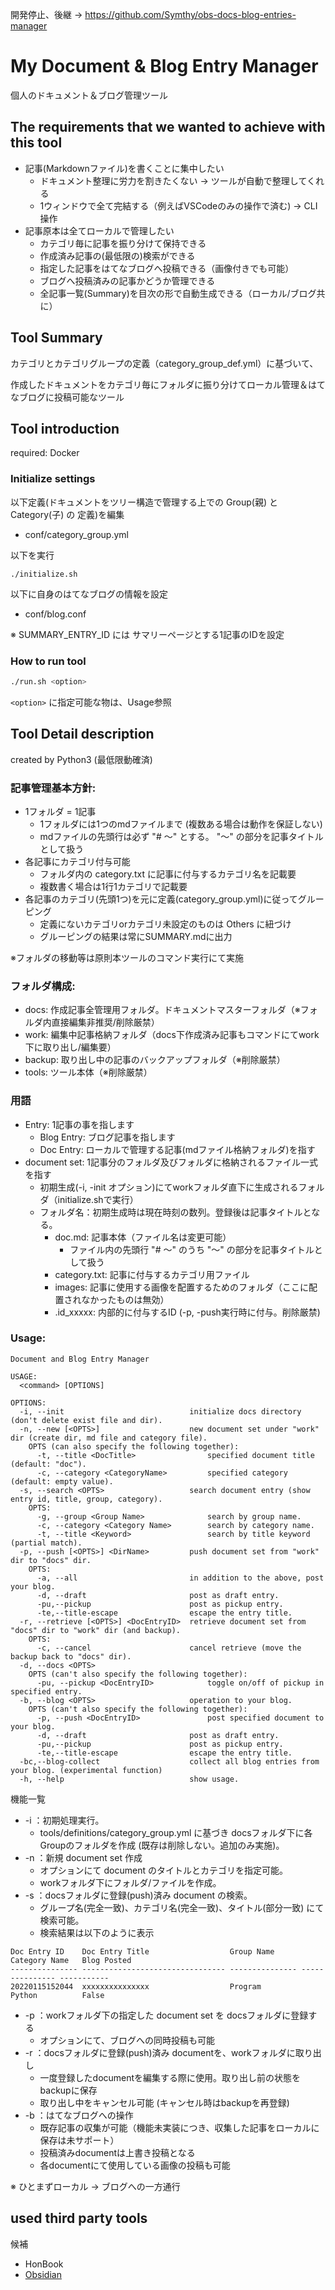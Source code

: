 開発停止、後継 → https://github.com/Symthy/obs-docs-blog-entries-manager

# My Document & Blog Entry Manager

個人のドキュメント＆ブログ管理ツール

## The requirements that we wanted to achieve with this tool

- 記事(Markdownファイル)を書くことに集中したい
    - ドキュメント整理に労力を割きたくない -> ツールが自動で整理してくれる
    - 1ウィンドウで全て完結する（例えばVSCodeのみの操作で済む) -> CLI操作
- 記事原本は全てローカルで管理したい
    - カテゴリ毎に記事を振り分けて保持できる
    - 作成済み記事の(最低限の)検索ができる
    - 指定した記事をはてなブログへ投稿できる（画像付きでも可能）
    - ブログへ投稿済みの記事かどうか管理できる
    - 全記事一覧(Summary)を目次の形で自動生成できる（ローカル/ブログ共に）

## Tool Summary

カテゴリとカテゴリグループの定義（category_group_def.yml）に基づいて、

作成したドキュメントをカテゴリ毎にフォルダに振り分けてローカル管理＆はてなブログに投稿可能なツール

## Tool introduction

required: Docker

### Initialize settings

以下定義(ドキュメントをツリー構造で管理する上での Group(親) と Category(子) の 定義)を編集

- conf/category_group.yml

以下を実行

```shell
./initialize.sh
```

以下に自身のはてなブログの情報を設定

- conf/blog.conf

※ SUMMARY_ENTRY_ID には サマリーページとする1記事のIDを設定

### How to run tool

```sh
./run.sh <option>
```

`<option>` に指定可能な物は、Usage参照

## Tool Detail description

created by Python3 (最低限動確済)

### 記事管理基本方針:

- 1フォルダ = 1記事
    - 1フォルダには1つのmdファイルまで (複数ある場合は動作を保証しない)
    - mdファイルの先頭行は必ず "# ～" とする。 "～" の部分を記事タイトルとして扱う
- 各記事にカテゴリ付与可能
    - フォルダ内の category.txt に記事に付与するカテゴリ名を記載要
    - 複数書く場合は1行1カテゴリで記載要
- 各記事のカテゴリ(先頭1つ)を元に定義(category_group.yml)に従ってグルーピング
    - 定義にないカテゴリorカテゴリ未設定のものは Others に紐づけ
    - グルーピングの結果は常にSUMMARY.mdに出力

※フォルダの移動等は原則本ツールのコマンド実行にて実施

### フォルダ構成:

- docs: 作成記事全管理用フォルダ。ドキュメントマスターフォルダ（※フォルダ内直接編集非推奨/削除厳禁）
- work: 編集中記事格納フォルダ（docs下作成済み記事もコマンドにてwork下に取り出し/編集要）
- backup: 取り出し中の記事のバックアップフォルダ（※削除厳禁）
- tools: ツール本体（※削除厳禁）

### 用語

- Entry: 1記事の事を指します
    - Blog Entry:  ブログ記事を指します
    - Doc Entry:   ローカルで管理する記事(mdファイル格納フォルダ)を指す
- document set: 1記事分のフォルダ及びフォルダに格納されるファイル一式を指す
    - 初期生成(-i, -init オプション)にてworkフォルダ直下に生成されるフォルダ（initialize.shで実行）
    - フォルダ名：初期生成時は現在時刻の数列。登録後は記事タイトルとなる。
        - doc.md: 記事本体（ファイル名は変更可能）
            - ファイル内の先頭行 "# ～" のうち "～" の部分を記事タイトルとして扱う
        - category.txt: 記事に付与するカテゴリ用ファイル
        - images: 記事に使用する画像を配置するためのフォルダ（ここに配置されなかったものは無効）
        - .id_xxxxx: 内部的に付与するID (-p, -push実行時に付与。削除厳禁)

### Usage:

```
Document and Blog Entry Manager

USAGE:
  <command> [OPTIONS]

OPTIONS:
  -i, --init                            initialize docs directory (don't delete exist file and dir).
  -n, --new [<OPTS>]                    new document set under "work" dir (create dir, md file and category file).
    OPTS (can also specify the following together):                                
      -t, --title <DocTitle>                specified document title (default: "doc").
      -c, --category <CategoryName>         specified category (default: empty value).
  -s, --search <OPTS>                   search document entry (show entry id, title, group, category).
    OPTS:
      -g, --group <Group Name>              search by group name.
      -c, --category <Category Name>        search by category name.
      -t, --title <Keyword>                 search by title keyword (partial match). 
  -p, --push [<OPTS>] <DirName>         push document set from "work" dir to "docs" dir.
    OPTS: 
      -a, --all                         in addition to the above, post your blog.
      -d, --draft                       post as draft entry.
      -pu,--pickup                      post as pickup entry.
      -te,--title-escape                escape the entry title.
  -r, --retrieve [<OPTS>] <DocEntryID>  retrieve document set from "docs" dir to "work" dir (and backup).
    OPTS: 
      -c, --cancel                      cancel retrieve (move the backup back to "docs" dir).
  -d, --docs <OPTS>
    OPTS (can't also specify the following together):
      -pu, --pickup <DocEntryID>            toggle on/off of pickup in specified entry.                
  -b, --blog <OPTS>                     operation to your blog.
    OPTS (can't also specify the following together):                                
      -p, --push <DocEntryID>               post specified document to your blog.
      -d, --draft                       post as draft entry.
      -pu,--pickup                      post as pickup entry.
      -te,--title-escape                escape the entry title.
  -bc,--blog-collect                    collect all blog entries from your blog. (experimental function)
  -h, --help                            show usage.
```

機能一覧

- -i ：初期処理実行。
    - tools/definitions/category_group.yml に基づき docsフォルダ下に各Groupのフォルダを作成 (既存は削除しない。追加のみ実施)。
- -n ：新規 document set 作成
    - オプションにて document のタイトルとカテゴリを指定可能。
    - workフォルダ下にフォルダ/ファイルを作成。
- -s ：docsフォルダに登録(push)済み document の検索。
    - グループ名(完全一致)、カテゴリ名(完全一致)、タイトル(部分一致) にて検索可能。
    - 検索結果は以下のように表示

```
Doc Entry ID    Doc Entry Title                  Group Name      Category Name   Blog Posted
--------------- -------------------------------- --------------- --------------- -----------
20220115152044  xxxxxxxxxxxxxxx                  Program         Python          False
```  

- -p ：workフォルダ下の指定した document set を docsフォルダに登録する
    - オプションにて、ブログへの同時投稿も可能
- -r ：docsフォルダに登録(push)済み documentを、workフォルダに取り出し
    - 一度登録したdocumentを編集する際に使用。取り出し前の状態をbackupに保存
    - 取り出し中をキャンセル可能 (キャンセル時はbackupを再登録)
- -b ：はてなブログへの操作
    - 既存記事の収集が可能（機能未実装につき、収集した記事をローカルに保存は未サポート）
    - 投稿済みdocumentは上書き投稿となる
    - 各documentにて使用している画像の投稿も可能

※ ひとまずローカル -> ブログへの一方通行

## used third party tools

候補

- HonBook
- [Obsidian](https://zenn.dev/usagizmo/articles/beb73159edbe68)
